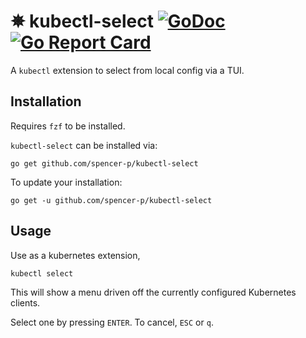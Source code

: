 # ✵ kubectl-select [![GoDoc](https://godoc.org/github.com/spencer-p/kubectl-select?status.svg)](https://godoc.org/github.com/spencer-p/kubectl-select) [![Go Report Card](https://goreportcard.com/badge/spencer-p/kubectl-select)](https://goreportcard.com/report/spencer-p/kubectl-select)

A `kubectl` extension to select from local config via a TUI.


## Installation

Requires `fzf` to be installed.

`kubectl-select` can be installed via:

```shell
go get github.com/spencer-p/kubectl-select
```

To update your installation:

```shell
go get -u github.com/spencer-p/kubectl-select
```

## Usage

Use as a kubernetes extension, 

```shell
kubectl select
```

This will show a menu driven off the currently configured Kubernetes clients.

Select one by pressing `ENTER`. To cancel, `ESC` or `q`.

